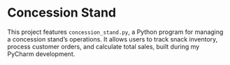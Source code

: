 # Concession Stand
This project features `concession_stand.py`, a Python program for managing a concession stand’s operations. It allows users to track snack inventory, process customer orders, and calculate total sales, built during my PyCharm development.
